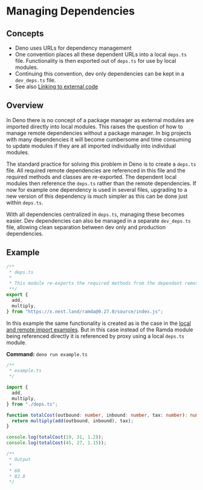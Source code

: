 # Managing Dependencies

## Concepts

- Deno uses URLs for dependency management
- One convention places all these dependent URLs into a local `deps.ts` file.
  Functionality is then exported out of `deps.ts` for use by local modules.
- Continuing this convention, dev only dependencies can be kept in a
  `dev_deps.ts` file.
- See also [Linking to external code](../linking_to_external_code.md)

## Overview

In Deno there is no concept of a package manager as external modules are
imported directly into local modules. This raises the question of how to manage
remote dependencies without a package manager. In big projects with many
dependencies it will become cumbersome and time consuming to update modules if
they are all imported individually into individual modules. 

The standard practice for solving this problem in Deno is to create a `deps.ts`
file. All required remote dependencies are referenced in this file and the
required methods and classes are re-exported. The dependent local modules then
reference the `deps.ts` rather than the remote dependencies. If now for example 
one dependency is used in several files, upgrading to a new version of this 
dependency is much simpler as this can be done just within `deps.ts`.

With all dependencies centralized in `deps.ts`, managing these becomes easier.
Dev dependencies can also be managed in a separate `dev_deps.ts` file, allowing
clean separation between dev only and production dependencies.

## Example

```ts
/**
 * deps.ts 
 * 
 * This module re-exports the required methods from the dependant remote Ramda module.
 **/
export {
  add,
  multiply,
} from "https://x.nest.land/ramda@0.27.0/source/index.js";
```

In this example the same functionality is created as is the case in the
[local and remote import examples](./import_export.md). But in this case instead
of the Ramda module being referenced directly it is referenced by proxy using a
local `deps.ts` module.

**Command:** `deno run example.ts`

```ts
/**
 * example.ts
 */

import {
  add,
  multiply,
} from "./deps.ts";

function totalCost(outbound: number, inbound: number, tax: number): number {
  return multiply(add(outbound, inbound), tax);
}

console.log(totalCost(19, 31, 1.2));
console.log(totalCost(45, 27, 1.15));

/**
 * Output
 *
 * 60
 * 82.8
 */
```
